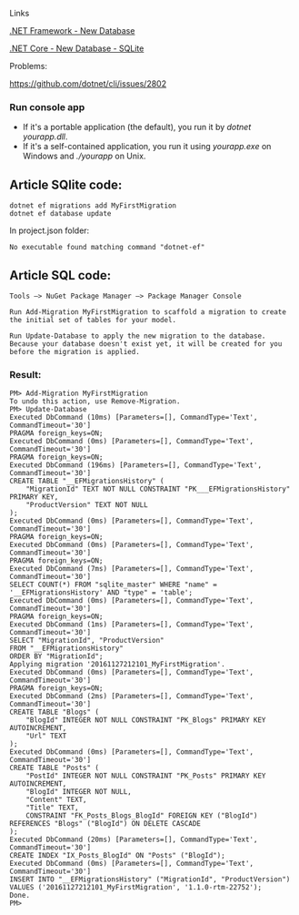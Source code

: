 Links

[.NET Framework - New Database](https://docs.microsoft.com/en-us/ef/core/get-started/full-dotnet/new-db)

[.NET Core - New Database - SQLite](https://docs.microsoft.com/en-us/ef/core/get-started/netcore/new-db-sqlite#comments-container)

Problems:

https://github.com/dotnet/cli/issues/2802

### Run console app ###

- If it's a portable application (the default), you run it by *dotnet yourapp.dll*.
- If it's a self-contained application, you run it using *yourapp.exe* on Windows and *./yourapp* on Unix.

## Article SQlite code: ##

    dotnet ef migrations add MyFirstMigration
    dotnet ef database update

In project.json folder:

    No executable found matching command "dotnet-ef"

## Article SQL code: ##

    Tools –> NuGet Package Manager –> Package Manager Console

    Run Add-Migration MyFirstMigration to scaffold a migration to create the initial set of tables for your model.

    Run Update-Database to apply the new migration to the database. Because your database doesn't exist yet, it will be created for you before the migration is applied.

### Result: ###

    PM> Add-Migration MyFirstMigration
    To undo this action, use Remove-Migration.
    PM> Update-Database
    Executed DbCommand (10ms) [Parameters=[], CommandType='Text', CommandTimeout='30']
    PRAGMA foreign_keys=ON;
    Executed DbCommand (0ms) [Parameters=[], CommandType='Text', CommandTimeout='30']
    PRAGMA foreign_keys=ON;
    Executed DbCommand (196ms) [Parameters=[], CommandType='Text', CommandTimeout='30']
    CREATE TABLE "__EFMigrationsHistory" (
        "MigrationId" TEXT NOT NULL CONSTRAINT "PK___EFMigrationsHistory" PRIMARY KEY,
        "ProductVersion" TEXT NOT NULL
    );
    Executed DbCommand (0ms) [Parameters=[], CommandType='Text', CommandTimeout='30']
    PRAGMA foreign_keys=ON;
    Executed DbCommand (0ms) [Parameters=[], CommandType='Text', CommandTimeout='30']
    PRAGMA foreign_keys=ON;
    Executed DbCommand (7ms) [Parameters=[], CommandType='Text', CommandTimeout='30']
    SELECT COUNT(*) FROM "sqlite_master" WHERE "name" = '__EFMigrationsHistory' AND "type" = 'table';
    Executed DbCommand (0ms) [Parameters=[], CommandType='Text', CommandTimeout='30']
    PRAGMA foreign_keys=ON;
    Executed DbCommand (1ms) [Parameters=[], CommandType='Text', CommandTimeout='30']
    SELECT "MigrationId", "ProductVersion"
    FROM "__EFMigrationsHistory"
    ORDER BY "MigrationId";
    Applying migration '20161127212101_MyFirstMigration'.
    Executed DbCommand (0ms) [Parameters=[], CommandType='Text', CommandTimeout='30']
    PRAGMA foreign_keys=ON;
    Executed DbCommand (2ms) [Parameters=[], CommandType='Text', CommandTimeout='30']
    CREATE TABLE "Blogs" (
        "BlogId" INTEGER NOT NULL CONSTRAINT "PK_Blogs" PRIMARY KEY AUTOINCREMENT,
        "Url" TEXT
    );
    Executed DbCommand (0ms) [Parameters=[], CommandType='Text', CommandTimeout='30']
    CREATE TABLE "Posts" (
        "PostId" INTEGER NOT NULL CONSTRAINT "PK_Posts" PRIMARY KEY AUTOINCREMENT,
        "BlogId" INTEGER NOT NULL,
        "Content" TEXT,
        "Title" TEXT,
        CONSTRAINT "FK_Posts_Blogs_BlogId" FOREIGN KEY ("BlogId") REFERENCES "Blogs" ("BlogId") ON DELETE CASCADE
    );
    Executed DbCommand (20ms) [Parameters=[], CommandType='Text', CommandTimeout='30']
    CREATE INDEX "IX_Posts_BlogId" ON "Posts" ("BlogId");
    Executed DbCommand (0ms) [Parameters=[], CommandType='Text', CommandTimeout='30']
    INSERT INTO "__EFMigrationsHistory" ("MigrationId", "ProductVersion")
    VALUES ('20161127212101_MyFirstMigration', '1.1.0-rtm-22752');
    Done.
    PM> 
